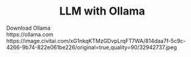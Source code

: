 <div align="center">
<h1>LLM with Ollama</h1>
</div>
<div>Download Ollama</div>
https://ollama.com
https://image.civitai.com/xG1nkqKTMzGDvpLrqFT7WA/814daa7f-5c9c-4266-9b74-822e061be226/original=true,quality=90/32942737.jpeg